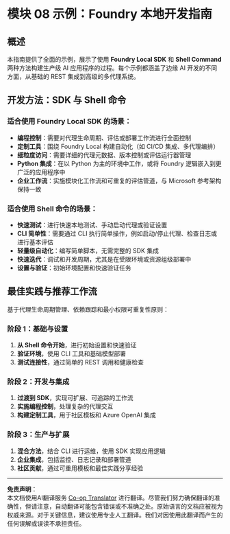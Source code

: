 <!--
CO_OP_TRANSLATOR_METADATA:
{
  "original_hash": "729f809c84e99609364180c090c43405",
  "translation_date": "2025-10-01T02:03:40+00:00",
  "source_file": "Module08/samples/README.md",
  "language_code": "zh"
}
-->
# 模块 08 示例：Foundry 本地开发指南

## 概述

本指南提供了全面的示例，展示了使用 **Foundry Local SDK** 和 **Shell Command** 两种方法构建生产级 AI 应用程序的过程。每个示例都涵盖了边缘 AI 开发的不同方面，从基础的 REST 集成到高级的多代理系统。

## 开发方法：SDK 与 Shell 命令

### 适合使用 Foundry Local SDK 的场景：

- **编程控制**：需要对代理生命周期、评估或部署工作流进行全面控制
- **定制工具**：围绕 Foundry Local 构建自动化（如 CI/CD 集成、多代理编排）
- **细粒度访问**：需要详细的代理元数据、版本控制或评估运行器管理
- **Python 集成**：在以 Python 为主的环境中工作，或将 Foundry 逻辑嵌入到更广泛的应用程序中
- **企业工作流**：实施模块化工作流和可重复的评估管道，与 Microsoft 参考架构保持一致

### 适合使用 Shell 命令的场景：

- **快速测试**：进行快速本地测试、手动启动代理或验证设置
- **CLI 简单性**：需要通过 CLI 执行简单操作，例如启动/停止代理、检查日志或进行基本评估
- **轻量级自动化**：编写简单脚本，无需完整的 SDK 集成
- **快速迭代**：调试和开发周期，尤其是在受限环境或资源组级部署中
- **设置与验证**：初始环境配置和快速验证任务

## 最佳实践与推荐工作流

基于代理生命周期管理、依赖跟踪和最小权限可重复性原则：

### 阶段 1：基础与设置
1. **从 Shell 命令开始**，进行初始设置和快速验证
2. **验证环境**，使用 CLI 工具和基础模型部署
3. **测试连接性**，通过简单的 REST 调用和健康检查

### 阶段 2：开发与集成
1. **过渡到 SDK**，实现可扩展、可追踪的工作流
2. **实施编程控制**，处理复杂的代理交互
3. **构建定制工具**，用于社区模板和 Azure OpenAI 集成

### 阶段 3：生产与扩展
1. **混合方法**，结合 CLI 进行运维，使用 SDK 实现应用逻辑
2. **企业集成**，包括监控、日志记录和部署管道
3. **社区贡献**，通过可重用模板和最佳实践分享经验

---

**免责声明**：  
本文档使用AI翻译服务 [Co-op Translator](https://github.com/Azure/co-op-translator) 进行翻译。尽管我们努力确保翻译的准确性，但请注意，自动翻译可能包含错误或不准确之处。原始语言的文档应被视为权威来源。对于关键信息，建议使用专业人工翻译。我们对因使用此翻译而产生的任何误解或误读不承担责任。